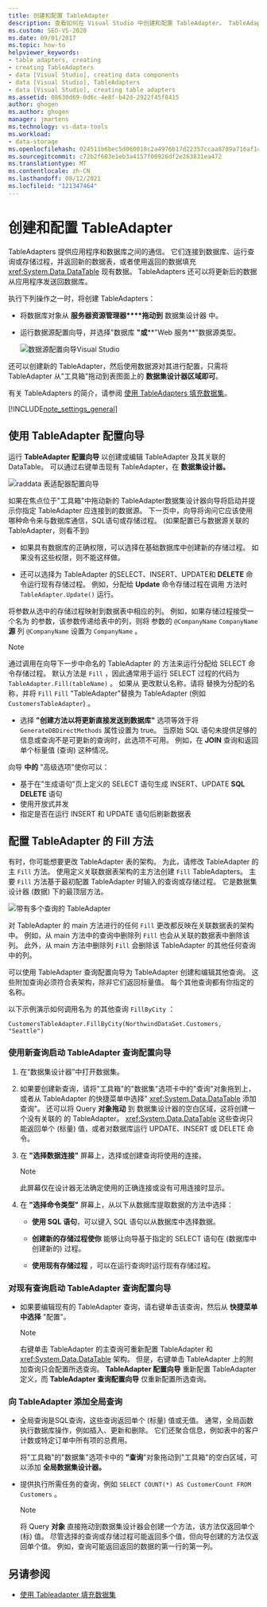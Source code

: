 ```yaml
---
title: 创建和配置 TableAdapter
description: 查看如何在 Visual Studio 中创建和配置 TableAdapter。 TableAdapters 提供应用程序和数据库之间的通信。
ms.custom: SEO-VS-2020
ms.date: 09/01/2017
ms.topic: how-to
helpviewer_keywords:
- table adapters, creating
- creating TableAdapters
- data [Visual Studio], creating data components
- data [Visual Studio], TableAdapters
- data [Visual Studio], creating table adapters
ms.assetid: 08630d69-0d6c-4e8f-b42d-2922f45f8415
author: ghogen
ms.author: ghogen
manager: jmartens
ms.technology: vs-data-tools
ms.workload:
- data-storage
ms.openlocfilehash: 024511b6bec5d060018c2a4976b17d22357ccaa8789a716af14debb037e91169
ms.sourcegitcommit: c72b2f603e1eb3a4157f00926df2e263831ea472
ms.translationtype: MT
ms.contentlocale: zh-CN
ms.lasthandoff: 08/12/2021
ms.locfileid: "121347464"
---
```

# <a name="create-and-configure-tableadapters"></a>创建和配置 TableAdapter

TableAdapters 提供应用程序和数据库之间的通信。 它们连接到数据库、运行查询或存储过程，并返回新的数据表，或者使用返回的数据填充 <xref:System.Data.DataTable> 现有数据。 TableAdapters 还可以将更新后的数据从应用程序发送回数据库。

执行下列操作之一时，将创建 TableAdapters：

- 将数据库对象从 **服务器资源管理器****拖动到** 数据集设计器 中。

- 运行数据源配置向导，并选择"数据库 **"或****"Web 服务**"数据源类型。

   ![数据源配置向导Visual Studio](media/data-source-configuration-wizard.png)

还可以创建新的 TableAdapter，然后使用数据源对其进行配置，只需将 TableAdapter 从"工具箱"拖动到表图面上的 **数据集设计器区域即可**。

有关 TableAdapters 的简介，请参阅 [使用 TableAdapters 填充数据集](../data-tools/fill-datasets-by-using-tableadapters.md)。

[!INCLUDE[note_settings_general](../data-tools/includes/note_settings_general_md.md)]

## <a name="use-the-tableadapter-configuration-wizard"></a>使用 TableAdapter 配置向导

运行 **TableAdapter 配置向导** 以创建或编辑 TableAdapter 及其关联的 DataTable。 可以通过右键单击现有 TableAdapter，在 **数据集设计器。**

![raddata 表适配器配置向导](../data-tools/media/raddata-table-adapter-configuration-wizard.png)

如果在焦点位于"工具箱"中拖动新的 TableAdapter数据集设计器向导将启动并提示你指定 TableAdapter 应连接到的数据源。 下一页中，向导将询问它应该使用哪种命令来与数据库通信，SQL语句或存储过程。  (如果配置已与数据源关联的 TableAdapter，则看不到) 

- 如果具有数据库的正确权限，可以选择在基础数据库中创建新的存储过程。 如果没有这些权限，则不能这样做。

- 还可以选择为 TableAdapter 的SELECT、INSERT、UPDATE和 **DELETE** 命令运行现有存储过程。  例如，分配给 **Update** 命令存储过程在调用 方法时 `TableAdapter.Update()` 运行。

将参数从选中的存储过程映射到数据表中相应的列。 例如，如果存储过程接受一个名为 的参数，该参数传递给表中的列，则将 参数的 `@CompanyName` `CompanyName` **源** 列 `@CompanyName` 设置为 `CompanyName` 。

> [!NOTE]
> 通过调用在向导下一步中命名的 TableAdapter 的 方法来运行分配给 SELECT 命令存储过程。 默认方法是 `Fill` ，因此通常用于运行 SELECT 过程的代码为 `TableAdapter.Fill(tableName)` 。 如果从 更改默认名称，请将 替换为分配的名称，并将 `Fill` `Fill` "TableAdapter"替换为 TableAdapter (例如 `CustomersTableAdapter`) 。

- 选择 **"创建方法以将更新直接发送到数据库"** 选项等效于将 `GenerateDBDirectMethods` 属性设置为 true。 当原始 SQL 语句未提供足够的信息或查询不是可更新的查询时，此选项不可用。 例如，在 **JOIN** 查询和返回单个标量值 (查询) 这种情况。

向导 **中的** "高级选项"使你可以：

- 基于在"生成语句"页上定义的 SELECT 语句生成 INSERT、UPDATE **SQL DELETE** 语句
- 使用开放式并发
- 指定是否在运行 INSERT 和 UPDATE 语句后刷新数据表

## <a name="configure-a-tableadapters-fill-method"></a>配置 TableAdapter 的 Fill 方法

有时，你可能想要更改 TableAdapter 表的架构。 为此，请修改 TableAdapter 的主 `Fill` 方法。 使用定义关联数据表架构的主方法创建 `Fill` TableAdapters。 主要 `Fill` 方法基于最初配置 TableAdapter 时输入的查询或存储过程。 它是数据集设计器 (数据) 下的最顶层方法。

![带有多个查询的 TableAdapter](../data-tools/media/tableadapter.gif)

对 TableAdapter 的 main 方法进行的任何 `Fill` 更改都反映在关联数据表的架构中。 例如，从 main 方法中的查询中删除列 `Fill` 也会从关联的数据表中删除该列。 此外，从 main 方法中删除列 `Fill` 会删除该 TableAdapter 的其他任何查询中的列。

可以使用 TableAdapter 查询配置向导为 TableAdapter 创建和编辑其他查询。 这些附加查询必须符合表架构，除非它们返回标量值。  每个其他查询都有你指定的名称。

以下示例演示如何调用名为 的其他查询 `FillByCity` ：

`CustomersTableAdapter.FillByCity(NorthwindDataSet.Customers, "Seattle")`

### <a name="to-start-the-tableadapter-query-configuration-wizard-with-a-new-query"></a>使用新查询启动 TableAdapter 查询配置向导

1. 在“数据集设计器”中打开数据集。

2. 如果要创建新查询，请将"工具箱"的"数据集"选项卡中的"查询"对象拖到上，或者从 TableAdapter 的快捷菜单中选择" <xref:System.Data.DataTable> 添加查询"。  还可以将 Query **对象拖动** 到 数据集设计器的空白区域，这将创建一个没有关联的 的 TableAdapter。 <xref:System.Data.DataTable> 这些查询只能返回单个 (标量) 值，或者对数据库运行 UPDATE、INSERT 或 DELETE 命令。

3. 在 **"选择数据连接"** 屏幕上，选择或创建查询将使用的连接。

    > [!NOTE]
    > 此屏幕仅在设计器无法确定使用的正确连接或没有可用连接时显示。

4. 在 **"选择命令类型"** 屏幕上，从以下从数据库提取数据的方法中选择：

    - **使用 SQL 语句**，可以键入 SQL 语句以从数据库中选择数据。

    - **创建新的存储过程使你** 能够让向导基于指定的 SELECT 语句在 (数据库中创建新的) 过程。

    - **使用现有存储过程** ，可以在运行查询时运行现有存储过程。

### <a name="to-start-the-tableadapter-query-configuration-wizard-on-an-existing-query"></a>对现有查询启动 TableAdapter 查询配置向导

- 如果要编辑现有的 TableAdapter 查询，请右键单击该查询，然后从 **快捷菜单中选择** "配置"。

    > [!NOTE]
    > 右键单击 TableAdapter 的主查询可重新配置 TableAdapter 和 <xref:System.Data.DataTable> 架构。 但是，右键单击 TableAdapter 上的附加查询只会配置所选查询。 **TableAdapter 配置向导** 重新配置 TableAdapter 定义，而 **TableAdapter 查询配置向导** 仅重新配置所选查询。

### <a name="to-add-a-global-query-to-a-tableadapter"></a>向 TableAdapter 添加全局查询

- 全局查询是SQL查询，这些查询返回单个 (标量) 值或无值。 通常，全局函数执行数据库操作，例如插入、更新和删除。 它们还聚合信息，例如表中的客户计数或特定订单中所有项的总费用。

     将"工具箱"的"数据集"选项卡中的 **"查询**"对象拖动到"工具箱"的空白区域，可以添加 **全局数据集设计器。**

- 提供执行所需任务的查询，例如 `SELECT COUNT(*) AS CustomerCount FROM Customers` 。

    > [!NOTE]
    > 将 Query **对象** 直接拖动到数据集设计器会创建一个方法，该方法仅返回单个 (标) 值。 尽管选择的查询或存储过程可能返回多个值，但向导创建的方法仅返回单个值。 例如，查询可能返回返回的数据的第一行的第一列。

## <a name="see-also"></a>另请参阅

- [使用 Tableadapter 填充数据集](../data-tools/fill-datasets-by-using-tableadapters.md)
